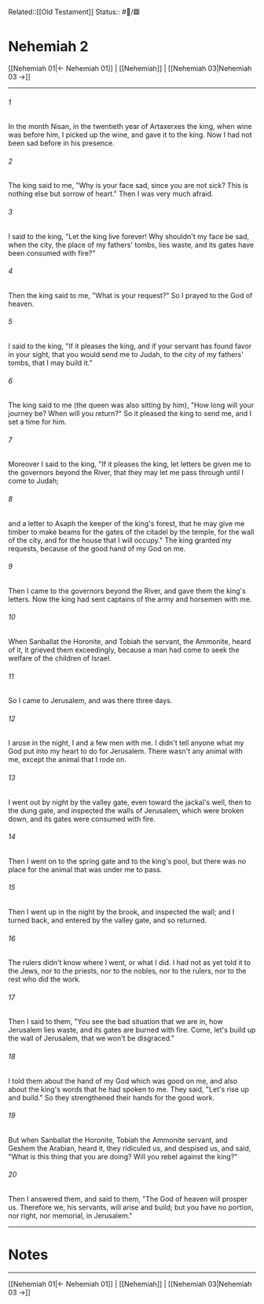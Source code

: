 Related::[[Old Testament]]
Status:: #📖/🟥
# Nehemiah 2

[[Nehemiah 01|← Nehemiah 01]] | [[Nehemiah]] | [[Nehemiah 03|Nehemiah 03 →]]
***



###### 1 
In the month Nisan, in the twentieth year of Artaxerxes the king, when wine was before him, I picked up the wine, and gave it to the king. Now I had not been sad before in his presence. 

###### 2 
The king said to me, "Why is your face sad, since you are not sick? This is nothing else but sorrow of heart." Then I was very much afraid. 

###### 3 
I said to the king, "Let the king live forever! Why shouldn't my face be sad, when the city, the place of my fathers' tombs, lies waste, and its gates have been consumed with fire?" 

###### 4 
Then the king said to me, "What is your request?" So I prayed to the God of heaven. 

###### 5 
I said to the king, "If it pleases the king, and if your servant has found favor in your sight, that you would send me to Judah, to the city of my fathers' tombs, that I may build it." 

###### 6 
The king said to me (the queen was also sitting by him), "How long will your journey be? When will you return?" So it pleased the king to send me, and I set a time for him. 

###### 7 
Moreover I said to the king, "If it pleases the king, let letters be given me to the governors beyond the River, that they may let me pass through until I come to Judah; 

###### 8 
and a letter to Asaph the keeper of the king's forest, that he may give me timber to make beams for the gates of the citadel by the temple, for the wall of the city, and for the house that I will occupy." The king granted my requests, because of the good hand of my God on me. 

###### 9 
Then I came to the governors beyond the River, and gave them the king's letters. Now the king had sent captains of the army and horsemen with me. 

###### 10 
When Sanballat the Horonite, and Tobiah the servant, the Ammonite, heard of it, it grieved them exceedingly, because a man had come to seek the welfare of the children of Israel. 

###### 11 
So I came to Jerusalem, and was there three days. 

###### 12 
I arose in the night, I and a few men with me. I didn't tell anyone what my God put into my heart to do for Jerusalem. There wasn't any animal with me, except the animal that I rode on. 

###### 13 
I went out by night by the valley gate, even toward the jackal's well, then to the dung gate, and inspected the walls of Jerusalem, which were broken down, and its gates were consumed with fire. 

###### 14 
Then I went on to the spring gate and to the king's pool, but there was no place for the animal that was under me to pass. 

###### 15 
Then I went up in the night by the brook, and inspected the wall; and I turned back, and entered by the valley gate, and so returned. 

###### 16 
The rulers didn't know where I went, or what I did. I had not as yet told it to the Jews, nor to the priests, nor to the nobles, nor to the rulers, nor to the rest who did the work. 

###### 17 
Then I said to them, "You see the bad situation that we are in, how Jerusalem lies waste, and its gates are burned with fire. Come, let's build up the wall of Jerusalem, that we won't be disgraced." 

###### 18 
I told them about the hand of my God which was good on me, and also about the king's words that he had spoken to me. They said, "Let's rise up and build." So they strengthened their hands for the good work. 

###### 19 
But when Sanballat the Horonite, Tobiah the Ammonite servant, and Geshem the Arabian, heard it, they ridiculed us, and despised us, and said, "What is this thing that you are doing? Will you rebel against the king?" 

###### 20 
Then I answered them, and said to them, "The God of heaven will prosper us. Therefore we, his servants, will arise and build; but you have no portion, nor right, nor memorial, in Jerusalem."

---
# Notes


***
[[Nehemiah 01|← Nehemiah 01]] | [[Nehemiah]] | [[Nehemiah 03|Nehemiah 03 →]]

